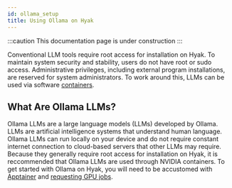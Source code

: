 ```yaml
---
id: ollama_setup
title: Using Ollama on Hyak
---
```


:::caution
This documentation page is under construction
:::

Conventional LLM tools require root access for installation on Hyak. To maintain system security and stability, users do not have root or sudo access. Administrative privileges, including external program installations, are reserved for system administrators. To work around this, LLMs can be used via software [containers](https://hyak.uw.edu/docs/tools/containers).

## What Are Ollama LLMs?

Ollama LLMs are a large language models (LLMs) developed by Ollama. LLMs are artificial intelligence systems that understand human language. Ollama LLMs can run locally on your device and do not require constant internet connection to cloud-based servers that other LLMs may require. Because they generally require root access for installation on Hyak, it is reccommended that Ollama LLMs are used through NVIDIA containers. To get started with Ollama on Hyak, you will need to be accustomed with [Apptainer](https://hyak.uw.edu/docs/tools/containers#apptainer-formerly-singularity) and [requesting GPU jobs](https://hyak.uw.edu/docs/hyak101/basics/jobs#requesting-gpus-from-a-gpu-partition). 

